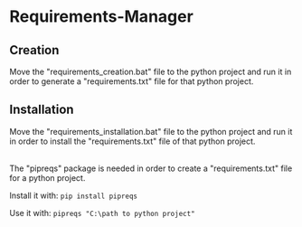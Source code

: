# Requirements-Manager
## Creation
Move the "requirements_creation.bat" file to the python project and run it in order to generate a "requirements.txt" file for that python project.
## Installation
Move the "requirements_installation.bat" file to the python project and run it in order to install the "requirements.txt" file of that python project.
<br/><br/>

The "pipreqs" package is needed in order to create a "requirements.txt" file for a python project.

Install it with: ```pip install pipreqs```

Use it with: ```pipreqs "C:\path to python project"```
